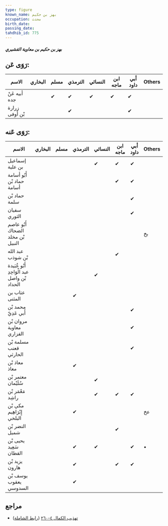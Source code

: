 ```yaml
---
type: figure
known_name: بهز بن حكيم
occupation: محدث
birth_date:
passing_date:
tahdhib_id: 775
---
```

##### بهز بن حكيم بن معاوية القشيري

## رَوَى عَن:
| الاسم          | البخاري | مسلم | الترمذي | النسائي | ابن ماجه | أبي داود | Others |
| -------------- | ------- | ---- | ------- | ------- | -------- | -------- | ------ |
| أبيه عَنْ جده  |         | ✔    | ✔       | ✔       | ✔        | ✔        |        |
| زرارة بْن أوفى |         |      | ✔       |         |          | ✔        |        |
## رَوَى عَنه:
| الاسم                                        | البخاري | مسلم | الترمذي | النسائي | ابن ماجه | أبي داود | Others |
| -------------------------------------------- | ------- | ---- | ------- | ------- | -------- | -------- | ------ |
| إسماعيل بن علية                              |         |      |         | ✔       | ✔        | ✔        |        |
| أَبُو أسامة حماد بْن أسامة                   |         |      |         |         | ✔        | ✔        |        |
| حماد بْن سلمة                                |         |      |         |         |          | ✔        |        |
| سفيان الثوري                                 |         |      |         |         |          | ✔        |        |
| أَبُو عاصم الضحاك بْن مخلد النبيل            |         |      |         |         |          |          | بخ     |
| عبد الله بْن شوذب                            |         |      |         |         | ✔        |          |        |
| أَبُو عُبَيدة عبد الْوَاحِدِ بْن واصل الحداد |         |      |         | ✔       |          |          |        |
| عتاب بن المثنى                               |         |      | ✔       |         |          |          |        |
| محمد بْن أَبي عَدِيّ                         |         |      |         |         |          | ✔        |        |
| مروان بْن معاوية الفزاري                     |         |      |         |         |          | ✔        |        |
| مسلمة بْن قعنب الحارثي                       |         |      |         |         |          | ✔        |        |
| معاذ بْن معاذ                                |         |      | ✔       |         |          |          |        |
| معتمر بْن سُلَيْمان                          |         |      |         | ✔       |          |          |        |
| مَعْمَر بْن راشِد                            |         |      |         | ✔       | ✔        | ✔        |        |
| مكي بْن إِبْرَاهِيم البلخي                   |         |      | ✔       |         |          |          | عخ     |
| النضر بْن شميل                               |         |      |         |         | ✔        |          |        |
| يحيى بْن سَعِيد القطان                       |         |      | ✔       | ✔       |          | ✔        | •      |
| يزيد بْن هارون                               |         |      | ✔       |         | ✔        | ✔        |        |
| يوسف بْن يعقوب السدوسي                       |         |      | ✔       |         |          |          |        |
## مراجع
- [تهذيب الكمال ٤-٢٦٠](obsidian://open?vault=Tahdhib-al-Kamal&file=Figures/٧٧٥-بهز%20بن%20حكيم%20بن%20معاوية%20القشيري) ([رابط الشاملة](https://shamela.ws/book/3722/1774))